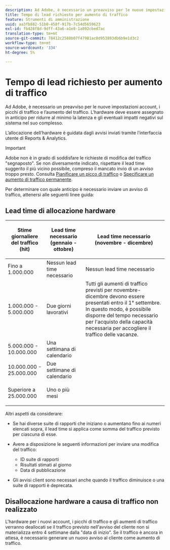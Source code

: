 ```yaml
---
description: Ad Adobe, è necessario un preavviso per le nuove impostazioni account, i picchi di traffico e l’aumento del traffico. L'hardware deve essere assegnato in anticipo per ridurre al minimo la latenza e gli eventuali impatti negativi sul sistema nel suo complesso.
title: Tempo di lead richiesto per aumento di traffico
feature: Strumenti di amministrazione
uuid: aa3fb882-51b0-458f-917b-7c54d5659623
exl-id: fb428f8d-9dff-43a6-a1e8-1a892cbed7ac
translation-type: tm+mt
source-git-commit: 78412c2588b07f47981ac0d953893db6b9e1d3c2
workflow-type: tm+mt
source-wordcount: '334'
ht-degree: 5%

---
```


# Tempo di lead richiesto per aumento di traffico

Ad Adobe, è necessario un preavviso per le nuove impostazioni account, i picchi di traffico e l’aumento del traffico. L&#39;hardware deve essere assegnato in anticipo per ridurre al minimo la latenza e gli eventuali impatti negativi sul sistema nel suo complesso.

L’allocazione dell’hardware è guidata dagli avvisi inviati tramite l’interfaccia utente di Reports &amp; Analytics.

>[!IMPORTANT]
>
>Adobe non è in grado di soddisfare le richieste di modifica del traffico &quot;segnaposto&quot;. Se non diversamente indicato, rispettare il lead time suggerito il più vicino possibile, compreso il mancato invio di un avviso troppo presto. Consulta [Pianificare un picco di traffico](/help/admin/c-traffic-management/t-traffic-schedule-spike.md) o [Specificare un aumento di traffico permanente](/help/admin/c-traffic-management/t-traffic-permanent.md).

Per determinare con quale anticipo è necessario inviare un avviso di traffico, attenersi alle seguenti linee guida:

## Lead time di allocazione hardware

<table id="table_A67CC3B164F740088797BD8913244E47">
 <thead>
  <tr>
   <th colname="col1" class="entry"> Stime giornaliere del traffico (hit) </th>
   <th colname="col2" class="entry"> <p>Lead time necessario (gennaio - ottobre) </p> </th>
   <th colname="col3" class="entry"> <p>Lead time necessario (novembre - dicembre) </p> </th>
  </tr>
 </thead>
 <tbody>
  <tr>
   <td colname="col1"> Fino a 1.000.000 </td>
   <td colname="col2"> Nessun lead time necessario </td>
   <td colname="col3"> Nessun lead time necessario </td>
  </tr>
  <tr>
   <td colname="col1"> 1.000.000 - 5.000.000 </td>
   <td colname="col2"> Due giorni lavorativi </td>
   <td colname="col3" morerows="3"> Tutti gli aumenti di traffico previsti per novembre-dicembre devono essere presentati entro il 1° settembre. In questo modo, è possibile disporre del tempo necessario per l'acquisto della capacità necessaria per accogliere il traffico delle vacanze. </td>
  </tr>
  <tr>
   <td colname="col1"> 5.000.000 - 10.000.000 </td>
   <td colname="col2"> Una settimana di calendario </td>
  </tr>
  <tr>
   <td colname="col1"> 10.000.000 - 25.000.000 </td>
   <td colname="col2"> Due settimane di calendario </td>
  </tr>
  <tr>
   <td colname="col1"> <p>Superiore a 25.000.000 </p> </td>
   <td colname="col2"> Uno o più mesi </td>
  </tr>
 </tbody>
</table>

Altri aspetti da considerare:

* Se hai diverse suite di rapporti che iniziano o aumentano fino ai numeri elencati sopra, il lead time si applica come somma del traffico previsto per ciascuna di esse.
* Avere a disposizione le seguenti informazioni per inviare una modifica del traffico:

   * ID suite di rapporti
   * Risultati stimati al giorno
   * Data di pubblicazione

* Gli avvisi client sono necessari anche quando il traffico diminuisce o una suite di rapporti è deprecata.

## Disallocazione hardware a causa di traffico non realizzato

L&#39;hardware per i nuovi account, i picchi di traffico e gli aumenti di traffico verranno deallocati se il traffico previsto nell&#39;avviso del cliente non si materializza entro 4 settimane dalla &quot;data di inizio&quot;. Se il traffico è ancora in attesa, è necessario generare un nuovo avviso al cliente come aumento di traffico.
